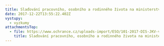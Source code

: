 ```yaml
---
title: Slaďování pracovního, osobního a rodinného života na ministerstvech ČR
date: 2017-12-22T13:55:22.402Z
vystupy:
  - vyzkumy
attachmentsTop:
  - file: https://www.ochrance.cz/uploads-import/ESO/101-2017-DIS-JKV-vyzkumna_zprava.pdf
    title: Slaďování pracovního, osobního a rodinného života na ministerstvech ČR
---
```

